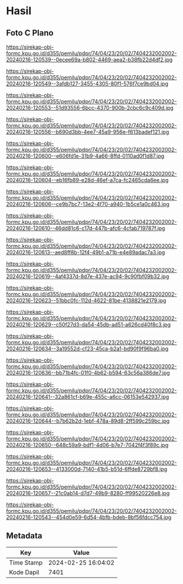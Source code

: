 # Hasil

## Foto C Plano

https://sirekap-obj-formc.kpu.go.id/d355/pemilu/pdpr/74/04/23/20/02/7404232002002-20240216-120539--0ecee69a-b802-4469-aea2-b38fb22d4df2.jpg

https://sirekap-obj-formc.kpu.go.id/d355/pemilu/pdpr/74/04/23/20/02/7404232002002-20240216-120549--3afdb127-3455-4305-80f1-576f7ce9bd04.jpg

https://sirekap-obj-formc.kpu.go.id/d355/pemilu/pdpr/74/04/23/20/02/7404232002002-20240216-120553--51d93556-6bcc-4370-900b-2cbc6c9c409d.jpg

https://sirekap-obj-formc.kpu.go.id/d355/pemilu/pdpr/74/04/23/20/02/7404232002002-20240216-120556--b690d3bb-4ee7-45a9-956e-f613badef121.jpg

https://sirekap-obj-formc.kpu.go.id/d355/pemilu/pdpr/74/04/23/20/02/7404232002002-20240216-120600--e606fd1e-31b9-4a66-8ffd-0110ad0f1d87.jpg

https://sirekap-obj-formc.kpu.go.id/d355/pemilu/pdpr/74/04/23/20/02/7404232002002-20240216-120604--eb16fb89-e28d-46ef-a7ca-fc2465cda6ee.jpg

https://sirekap-obj-formc.kpu.go.id/d355/pemilu/pdpr/74/04/23/20/02/7404232002002-20240216-120606--ce9b7bc7-13e2-4f70-a940-1b5ce1a0c463.jpg

https://sirekap-obj-formc.kpu.go.id/d355/pemilu/pdpr/74/04/23/20/02/7404232002002-20240216-120610--46dd81c6-c17d-447b-afc6-4cfab719787f.jpg

https://sirekap-obj-formc.kpu.go.id/d355/pemilu/pdpr/74/04/23/20/02/7404232002002-20240216-120613--aed8ff8b-12f4-49b1-a71b-e4e89adac7a3.jpg

https://sirekap-obj-formc.kpu.go.id/d355/pemilu/pdpr/74/04/23/20/02/7404232002002-20240216-120619--4af4337d-8d7e-437e-ac94-9c90fbf09b32.jpg

https://sirekap-obj-formc.kpu.go.id/d355/pemilu/pdpr/74/04/23/20/02/7404232002002-20240216-120623--51bbc0fc-112d-4622-81be-4138821e2179.jpg

https://sirekap-obj-formc.kpu.go.id/d355/pemilu/pdpr/74/04/23/20/02/7404232002002-20240216-120629--c50f27d3-da54-45db-ad51-a626cd40f8c3.jpg

https://sirekap-obj-formc.kpu.go.id/d355/pemilu/pdpr/74/04/23/20/02/7404232002002-20240216-120634--3a19552d-cf23-45ca-b2a1-bd90f9f96ba0.jpg

https://sirekap-obj-formc.kpu.go.id/d355/pemilu/pdpr/74/04/23/20/02/7404232002002-20240216-120636--bb71b4fc-01f0-4b62-b594-63c56a386de7.jpg

https://sirekap-obj-formc.kpu.go.id/d355/pemilu/pdpr/74/04/23/20/02/7404232002002-20240216-120641--32a861cf-b69e-455c-a6cc-06153e542937.jpg

https://sirekap-obj-formc.kpu.go.id/d355/pemilu/pdpr/74/04/23/20/02/7404232002002-20240216-120644--b7b62b2d-1ebf-478a-89d8-2ff599c259bc.jpg

https://sirekap-obj-formc.kpu.go.id/d355/pemilu/pdpr/74/04/23/20/02/7404232002002-20240216-120650--648c59a9-bdf1-4d06-b7e7-7042f4f3f89c.jpg

https://sirekap-obj-formc.kpu.go.id/d355/pemilu/pdpr/74/04/23/20/02/7404232002002-20240216-120653--4133000d-7140-41b5-b51d-6ffde8729bf8.jpg

https://sirekap-obj-formc.kpu.go.id/d355/pemilu/pdpr/74/04/23/20/02/7404232002002-20240216-120657--21c0ab14-d7d7-49b9-8280-ff99520226e8.jpg

https://sirekap-obj-formc.kpu.go.id/d355/pemilu/pdpr/74/04/23/20/02/7404232002002-20240216-120543--454d0e59-6d54-4bfb-bdeb-8bf56fdcc754.jpg


## Metadata

| Key        | Value               |
| ---------- | ------------------- |
| Time Stamp | 2024-02-25 16:04:02 |
| Kode Dapil | 7401                |




